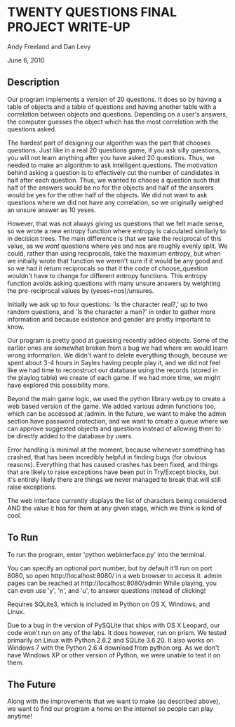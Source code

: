 # TWENTY QUESTIONS FINAL PROJECT WRITE-UP

Andy Freeland and Dan Levy

June 6, 2010

## Description

Our program implements a version of 20 questions. It does so by having a table of objects and a table of questions and having another table with a correlation between objects and questions. Depending on a user's answers, the computer guesses the object which has the most correlation with the questions asked.

The hardest part of designing our algorithm was the part that chooses questions. Just like in a real 20 questions game, if you ask silly questions, you will not learn anything after you have asked 20 questions. Thus, we needed to make an algorithm to ask intelligent questions. The motivation behind asking a question is to effectively cut the number of candidates in half after each question. Thus, we wanted to choose a question such that half of the answers would be no for the objects and half of the answers would be yes for the other half of the objects. We did not want to ask questions where we did not have any correlation, so we originally weighed an unsure answer as 10 yeses.

However, that was not always giving us questions that we felt made sense, so we wrote a new entropy function where entropy is calculated similarly to in decision trees. The main difference is that we take the reciprocal of this value, as we _want_ questions where yes and nos are roughly evenly split. We could, rather than using reciprocals, take the maximum entropy, but when we initially wrote that function we weren't sure if it would be any good and so we had it return reciprocals so that it the code of choose_question wouldn't have to change for different entropy functions. This entropy function avoids asking questions with many unsure answers by weighting the pre-reciprocal values by (yeses+nos)/unsures.

Initially we ask up to four questions: 'Is the character real?,' up to two random questions, and 'Is the character a man?' in order to gather more information and because existence and gender are pretty important to know.

Our program is pretty good at guessing recently added objects. Some of the earlier ones are somewhat broken from a bug we had where we would learn wrong information. We didn't want to delete everything though, because we spent about 3-4 hours in Sayles having people play it, and we did not feel like we had time to reconstruct our database using the records (stored in the playlog table) we create of each game. If we had more time, we might have explored this possibility more.

Beyond the main game logic, we used the python library web.py to create a web based version of the game. We added various admin functions too, which can be accessed at /admin. In the future, we want to make the admin section have password protection, and we want to create a queue where we can approve suggested objects and questions instead of allowing them to be directly added to the database by users.

Error handling is minimal at the moment, because whenever something has crashed, that has been incredibly helpful in finding bugs (for obvious reasons). Everything that has caused crashes has been fixed, and things that are likely to raise exceptions have been put in Try/Except blocks, but it's entirely likely there are things we never managed to break that will still raise exceptions.

The web interface currently displays the list of characters being considered AND the value it has for them at any given stage, which we think is kind of cool.

## To Run
To run the program, enter 'python webinterface.py' into the terminal.

You can specify an optional port number, but by default it'll run on port 8080, so open http://localhost:8080/ in a web browser to access it. admin pages can be reached at http://localhost:8080/admin
While playing, you can even use 'y', 'n', and 'u', to answer questions instead of clicking!

Requires SQLite3, which is included in Python on OS X, Windows, and Linux.

Due to a bug in the version of PySQLite that ships with OS X Leopard, our code won't run on any of the labs. It does however, run on prism. We tested primarily on Linux with Python 2.6.2 and SQLite 3.6.20. It also works on Windows 7 with the Python 2.6.4 download from python.org. As we don't have Windows XP or other version of Python, we were unable to test it on them.

## The Future
Along with the improvements that we want to make (as described above), we want to find our program a home on the internet so people can play anytime!
